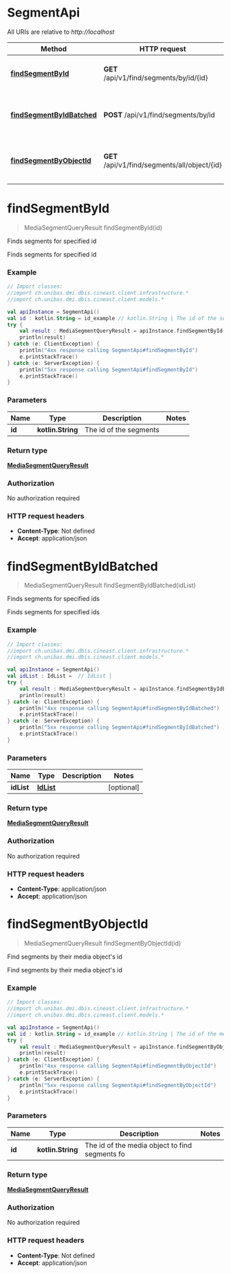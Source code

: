 # SegmentApi

All URIs are relative to *http://localhost*

Method | HTTP request | Description
------------- | ------------- | -------------
[**findSegmentById**](SegmentApi.md#findSegmentById) | **GET** /api/v1/find/segments/by/id/{id} | Finds segments for specified id
[**findSegmentByIdBatched**](SegmentApi.md#findSegmentByIdBatched) | **POST** /api/v1/find/segments/by/id | Finds segments for specified ids
[**findSegmentByObjectId**](SegmentApi.md#findSegmentByObjectId) | **GET** /api/v1/find/segments/all/object/{id} | Find segments by their media object&#39;s id


<a name="findSegmentById"></a>
# **findSegmentById**
> MediaSegmentQueryResult findSegmentById(id)

Finds segments for specified id

Finds segments for specified id

### Example
```kotlin
// Import classes:
//import ch.unibas.dmi.dbis.cineast.client.infrastructure.*
//import ch.unibas.dmi.dbis.cineast.client.models.*

val apiInstance = SegmentApi()
val id : kotlin.String = id_example // kotlin.String | The id of the segments
try {
    val result : MediaSegmentQueryResult = apiInstance.findSegmentById(id)
    println(result)
} catch (e: ClientException) {
    println("4xx response calling SegmentApi#findSegmentById")
    e.printStackTrace()
} catch (e: ServerException) {
    println("5xx response calling SegmentApi#findSegmentById")
    e.printStackTrace()
}
```

### Parameters

Name | Type | Description  | Notes
------------- | ------------- | ------------- | -------------
 **id** | **kotlin.String**| The id of the segments |

### Return type

[**MediaSegmentQueryResult**](MediaSegmentQueryResult.md)

### Authorization

No authorization required

### HTTP request headers

 - **Content-Type**: Not defined
 - **Accept**: application/json

<a name="findSegmentByIdBatched"></a>
# **findSegmentByIdBatched**
> MediaSegmentQueryResult findSegmentByIdBatched(idList)

Finds segments for specified ids

Finds segments for specified ids

### Example
```kotlin
// Import classes:
//import ch.unibas.dmi.dbis.cineast.client.infrastructure.*
//import ch.unibas.dmi.dbis.cineast.client.models.*

val apiInstance = SegmentApi()
val idList : IdList =  // IdList | 
try {
    val result : MediaSegmentQueryResult = apiInstance.findSegmentByIdBatched(idList)
    println(result)
} catch (e: ClientException) {
    println("4xx response calling SegmentApi#findSegmentByIdBatched")
    e.printStackTrace()
} catch (e: ServerException) {
    println("5xx response calling SegmentApi#findSegmentByIdBatched")
    e.printStackTrace()
}
```

### Parameters

Name | Type | Description  | Notes
------------- | ------------- | ------------- | -------------
 **idList** | [**IdList**](IdList.md)|  | [optional]

### Return type

[**MediaSegmentQueryResult**](MediaSegmentQueryResult.md)

### Authorization

No authorization required

### HTTP request headers

 - **Content-Type**: application/json
 - **Accept**: application/json

<a name="findSegmentByObjectId"></a>
# **findSegmentByObjectId**
> MediaSegmentQueryResult findSegmentByObjectId(id)

Find segments by their media object&#39;s id

Find segments by their media object&#39;s id

### Example
```kotlin
// Import classes:
//import ch.unibas.dmi.dbis.cineast.client.infrastructure.*
//import ch.unibas.dmi.dbis.cineast.client.models.*

val apiInstance = SegmentApi()
val id : kotlin.String = id_example // kotlin.String | The id of the media object to find segments fo
try {
    val result : MediaSegmentQueryResult = apiInstance.findSegmentByObjectId(id)
    println(result)
} catch (e: ClientException) {
    println("4xx response calling SegmentApi#findSegmentByObjectId")
    e.printStackTrace()
} catch (e: ServerException) {
    println("5xx response calling SegmentApi#findSegmentByObjectId")
    e.printStackTrace()
}
```

### Parameters

Name | Type | Description  | Notes
------------- | ------------- | ------------- | -------------
 **id** | **kotlin.String**| The id of the media object to find segments fo |

### Return type

[**MediaSegmentQueryResult**](MediaSegmentQueryResult.md)

### Authorization

No authorization required

### HTTP request headers

 - **Content-Type**: Not defined
 - **Accept**: application/json


